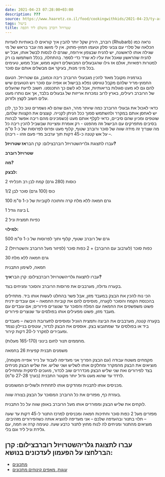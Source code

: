 ```yaml
---
date: 2021-04-23 07:28:00+03:00
description: ???
source: https://www.haaretz.co.il/food/cookingwithkids/2021-04-23/ty-article/0000017f-f8dc-d318-afff-fbff347b0000
tags: בישול
title: שטרויזל רוברב מושלם ליד הקפה
---
```


רוברב, הירק שקל יותר להבין איך קוראים לו באותיות לועזיות (Rhubarb) נראה כמו הכלאה של סלרי עם צבעי סלק וטעמו חמוץ-מתוק. אין לי מושג מה עבר בראש של מי שגילה אותו לראשונה, יש להניח שבצפון אירופה, שגרם לו לנסות לבשל אותו, אבל יש להניח שהראשון שאכל את עליו לא שרד כדי לספר. בהתחלה, בכלל השתמשו בו רק למטרות רפואיות, אולם אז גילו שהגבעולים המבושלים דווקא ממש, אבל ממש, טעימים בכל מיני מנות, בעיקר אם מבשלים אותם עם סוכר.

בגרמניה מקובל מאוד להכין מגבעולי הרוברב ריבה וכמובן, גם שטרויזל. הטעם החמוץ-מריר שלהם מקבל טוויסט נפלא בבישול או אפיה עם סוכר ויש הטוענים שיש להם גם לא מעט סגולות בריאותיות, אבל לא לשם כך התכנסנו. חשוב לדעת שהעלים של הרוברב רעילים, בארץ לרוב נמכרות אריזות של גבעולים בלבד, אך אם נותרו מעט עלים חשוב לקצץ ולזרוק. 

כדאי לאכול את גבעולי הרוברב כמה שיותר מהר, הגם שהם לא נשמרים טוב כל כך, לכן יש לאחסן אותם במקרר ולהשתמש סמוך ככל הניתן לקנייה. קוצצים את הקצוות שלהם, שוטפים ומכיון שהם סיביים, כדאי לקלף אותם מעט (כשמכינים מהם ריבה אפשר לבהות בסיבים מתפרקים עם הבישול וזה מהפנט - רק אומרת ומציינת שבשביל להכין ריבה כל מה שצריך זה מידה שווה של סוכר ורוברב שטוף, קלוף מעט ופרוס לפרוסות של כ-1 ס"מ – על אש קטנה כ-45 דקות תוך ערבוב מדי פעם וזהו - ריבה).

 עברו לתצוגת גלריהשטרויזל רוברבצילום: קרן הבר**אז שטרויזל?**

**שטרויזל רוברב**

**מה?**

**לבצק:**

2 כוסות (280 גרם) קמח לבן רב תכליתי

1/2 כוס (100 גרם) סוכר לבן

100 גרם חמאה ללא מלח קרה וחתוכה לקוביות של כ-1 ס"מ

1 ביצה גודל L

2 כפיות תמצית וניל

**למילוי:**

500 גרם של רוברב שטוף, קלוף ותוך לפרוסות של כ-1 ס"מ

2 כפות סוכר (לערבוב עם הרוברב) + 2 כפות סוכר (לפיזור מעל הרוברב והשטרויזל)

30 גרם חמאה ללא מלח

חמאה, לשימון התבנית

 עברו לתצוגת גלריהשטרויזל רוברבצילום: קרן הבר**איך?**

בקערה גדולה, מערבבים את פרוסות הרוברב והסוכר ומניחים בצד.

הכי נוח להכין את הבצק במעבד מזון, אבל פשר בהחלט לעשות אותו ביד. מתחילים בהכנסת הקמח והסוכר לקערה, מוסיפים להם את קוביות החמאה – אם עובדים ידנית פשוט משפשפים את החמאה עם המלח והסוכר עד שנוצרים פירורים; אם עובדים עם מעבד מזון, פשוט מפעילים אותו בפולסים עד שנוצרים פירורים.

בקערה קטנה, מערבבים את הביצה ותמצית הווניל ומוסיפים לתערובת היבשה – מעבדים ביד או בפולסים עד שמתגבש בצק. אוספים את הבצק לכדור, עוטפים בניילון נצמד ומעבירים למקרר ל-20 דקות קירור.

מחממים תנור לחום בינוני (165-170 מעלות).

משמנים תבנית קפיצית 26 בחמאה

מקמחים משטח עבודה (עם הבצק הפריך אני מעדיפה לעבוד על נייר אפייה מקומח), מוציאים את הבצק מהמקרר ומחלקים אותו לשליש ושני שליש. את שליש הבצק מניחים בצד לפירורים ואת שני שליש הבצק מכדררים שוב לכדור, מועכים לדסקית ומתחילים לרדד עד שהוא מעט גדול יותר מקוטר התבנית (בערך 27-28 ס"מ).

מכניסים אותו לתבנית ומהדקים אותו לתחתית ולשוליים המשומנים.

בעזרת כף, מפזרים את כל הרוברב המסוכר על הבצק בצורה שווה.

לוקחים את שליש הבצק ומפוררים אותו מעל הרוברב באופן שווה על כל התבנית.

מפזרים מעל 2 כפות סוכר וחתיכות חמאה ומכניסים למרכז התנור ל-45 דקות עד שעה – תלוי בתנור ובהעדפה שלכם – אני מעדיפה להוציא אותה כשהפירורים מזהיבים. מוציאים מהתנור ומניחים לה לנוח מחוץ לתנור כרבע שעה. טעימה קרה או חמה, עם גלידת וניל ליד וגם בלי.

 עברו לתצוגת גלריהשטרויזל רוברבצילום: קרן הברלחצו על הפעמון לעדכונים בנושא:
------------------------------

* [מתכונים](/ty-tag/recipes-0000017f-da28-dea8-a77f-de6a4ba50000)
* [עוגות, מאפים קינוחים מתכונים](/ty-tag/cakes-0000017f-da2a-d938-a17f-fe2a21fc0000)